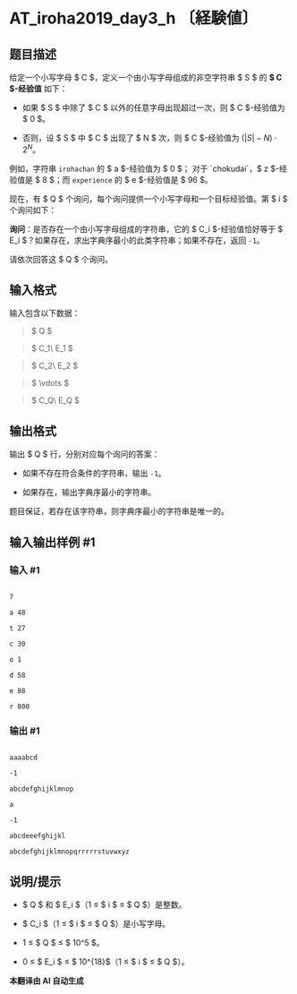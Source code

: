 # AT_iroha2019_day3_h 〔経験値〕

## 题目描述

给定一个小写字母 $ C $，定义一个由小写字母组成的非空字符串 $ S $ 的 **$ C $-经验值** 如下：

- 如果 $ S $ 中除了 $ C $ 以外的任意字母出现超过一次，则 $ C $-经验值为 $ 0 $。
- 否则，设 $ S $ 中 $ C $ 出现了 $ N $ 次，则 $ C $-经验值为 $(|S|-N) \cdot 2^N$。

例如，字符串 `irohachan` 的 $ a $-经验值为 $ 0 $； 对于 `chokudai`，$ z $-经验值是 $ 8 $；而 `experience` 的 $ e $-经验值是 $ 96 $。

现在，有 $ Q $ 个询问，每个询问提供一个小写字母和一个目标经验值。第 $ i $ 个询问如下：

**询问**：是否存在一个由小写字母组成的字符串，它的 $ C_i $-经验值恰好等于 $ E_i $？如果存在，求出字典序最小的此类字符串；如果不存在，返回 `-1`。

请依次回答这 $ Q $ 个询问。

## 输入格式

输入包含以下数据：

> $ Q $
>
> $ C_1\ E_1 $
>
> $ C_2\ E_2 $
>
> $ \vdots $
>
> $ C_Q\ E_Q $

## 输出格式

输出 $ Q $ 行，分别对应每个询问的答案：

- 如果不存在符合条件的字符串，输出 `-1`。
- 如果存在，输出字典序最小的字符串。

题目保证，若存在该字符串，则字典序最小的字符串是唯一的。

## 输入输出样例 #1

### 输入 #1

```
7
a 48
t 27
c 30
o 1
d 58
e 88
r 800
```

### 输出 #1

```
aaaabcd
-1
abcdefghijklmnop
a
-1
abcdeeefghijkl
abcdefghijklmnopqrrrrrstuvwxyz
```

## 说明/提示

- $ Q $ 和 $ E_i $（1 ≤ $ i $ ≤ $ Q $）是整数。
- $ C_i $（1 ≤ $ i $ ≤ $ Q $）是小写字母。
- 1 ≤ $ Q $ ≤ $ 10^5 $。
- 0 ≤ $ E_i $ ≤ $ 10^{18}$（1 ≤ $ i $ ≤ $ Q $）。

 **本翻译由 AI 自动生成**
